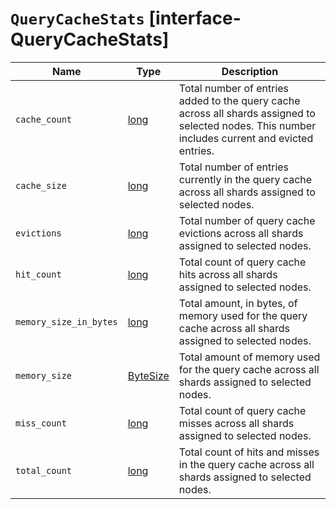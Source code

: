# `QueryCacheStats` [interface-QueryCacheStats]

| Name | Type | Description |
| - | - | - |
| `cache_count` | [long](./long.md) | Total number of entries added to the query cache across all shards assigned to selected nodes. This number includes current and evicted entries. |
| `cache_size` | [long](./long.md) | Total number of entries currently in the query cache across all shards assigned to selected nodes. |
| `evictions` | [long](./long.md) | Total number of query cache evictions across all shards assigned to selected nodes. |
| `hit_count` | [long](./long.md) | Total count of query cache hits across all shards assigned to selected nodes. |
| `memory_size_in_bytes` | [long](./long.md) | Total amount, in bytes, of memory used for the query cache across all shards assigned to selected nodes. |
| `memory_size` | [ByteSize](./ByteSize.md) | Total amount of memory used for the query cache across all shards assigned to selected nodes. |
| `miss_count` | [long](./long.md) | Total count of query cache misses across all shards assigned to selected nodes. |
| `total_count` | [long](./long.md) | Total count of hits and misses in the query cache across all shards assigned to selected nodes. |
